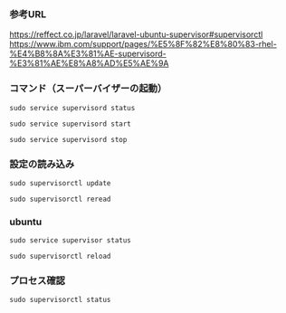 ### 参考URL
https://reffect.co.jp/laravel/laravel-ubuntu-supervisor#supervisorctl
https://www.ibm.com/support/pages/%E5%8F%82%E8%80%83-rhel-%E4%B8%8A%E3%81%AE-supervisord-%E3%81%AE%E8%A8%AD%E5%AE%9A

### コマンド（スーパーバイザーの起動）
```
sudo service supervisord status
```
```
sudo service supervisord start
```
```
sudo service supervisord stop
```

### 設定の読み込み
```
sudo supervisorctl update 
```
```
sudo supervisorctl reread
```


### ubuntu
```
sudo service supervisor status
```
```
sudo supervisorctl reload
```

### プロセス確認
```
sudo supervisorctl status
```